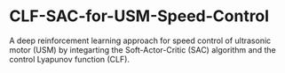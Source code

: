 # CLF-SAC-for-USM-Speed-Control
A deep reinforcement learning approach for speed control of ultrasonic motor (USM) by integarting the Soft-Actor-Critic (SAC) algorithm and the control Lyapunov function (CLF).
